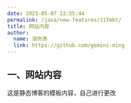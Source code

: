 ```yaml
---
date: 2023-05-07 22:55:44
permalink: /java/new-features/J1Tmkt/
title: 网站内容
author: 
  name: 泪伤荡
  link: https://github.com/gemini-ming
---
```

## 一、网站内容

这是静态博客的模板内容，自己进行更改
